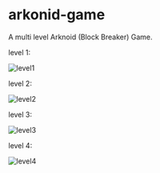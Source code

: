 # arkonid-game

A multi level Arknoid (Block Breaker) Game.

level 1:

![level1](https://user-images.githubusercontent.com/91371516/174488754-1fbefc30-5b2e-4a12-8df2-269bcb0f9d1f.png)

level 2:

![level2](https://user-images.githubusercontent.com/91371516/174488757-cfd95b70-68d2-4a7f-b45c-0652ce745377.png)

level 3:

![level3](https://user-images.githubusercontent.com/91371516/174488759-9bb061cc-5929-41ad-a991-67a0ce0c0b4f.png)

level 4:

![level4](https://user-images.githubusercontent.com/91371516/174488768-dba7ffad-a45e-4bbb-a01f-d627c2bedec9.png)
